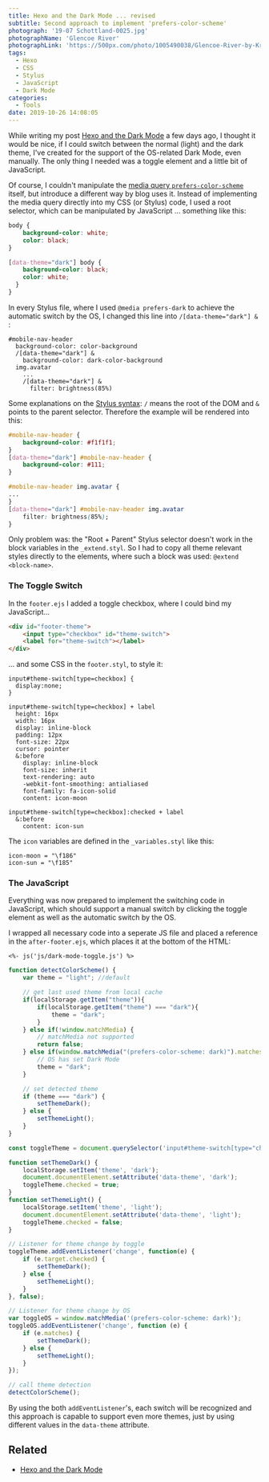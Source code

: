 ```yaml
---
title: Hexo and the Dark Mode ... revised
subtitle: Second approach to implement 'prefers-color-scheme'
photograph: '19-07 Schottland-0025.jpg'
photographName: 'Glencoe River'
photographLink: 'https://500px.com/photo/1005490038/Glencoe-River-by-Kristof-Zerbe'
tags:
  - Hexo
  - CSS
  - Stylus
  - JavaScript
  - Dark Mode
categories:
  - Tools
date: 2019-10-26 14:08:05
---
```


While writing my post [Hexo and the Dark Mode](/categories/Tools/Hexo-and-the-Dark-Mode) a few days ago, I thought it would be nice, if I could switch between the normal (light) and the dark theme, I've created for the support of the OS-related Dark Mode, even manually. The only thing I needed was a toggle element and a little bit of JavaScript.

Of course, I couldn't manipulate the [media query ``prefers-color-scheme``](https://drafts.csswg.org/mediaqueries-5/#descdef-media-prefers-color-scheme) itself, but introduce a different way by blog uses it. Instead of implementing the media query directly into my CSS (or Stylus) code, I used a root selector, which can be manipulated by JavaScript ... something like this:

```css
body {
    background-color: white;
    color: black;
}

[data-theme="dark"] body {
    background-color: black;
    color: white;
  }
}
```
<!-- more -->

In every Stylus file, where I used ``@media prefers-dark`` to achieve the automatic switch by the OS, I changed this line into ``/[data-theme="dark"] &`` :

```styl
#mobile-nav-header
  background-color: color-background
  /[data-theme="dark"] &
    background-color: dark-color-background
  img.avatar
    ...
    /[data-theme="dark"] &
      filter: brightness(85%)
```

Some explanations on the [Stylus syntax](http://stylus-lang.com/docs/selectors.html): ``/`` means the root of the DOM and ``&`` points to the parent selector. Therefore the example will be rendered into this:

```css
#mobile-nav-header {
    background-color: #f1f1f1;
}
[data-theme="dark"] #mobile-nav-header {
    background-color: #111;
}

#mobile-nav-header img.avatar {
...
}
[data-theme="dark"] #mobile-nav-header img.avatar
    filter: brightness(85%);
}
```

Only problem was: the "Root + Parent" Stylus selector doesn't work in the block variables in the ``_extend.styl``. So I had to copy all theme relevant styles directly to the elements, where such a block was used: ``@extend <block-name>``.

### The Toggle Switch

In the ``footer.ejs`` I added a toggle checkbox, where I could bind my JavaScript...

```html
<div id="footer-theme">
    <input type="checkbox" id="theme-switch">
    <label for="theme-switch"></label>
</div>
```

... and some CSS in the ``footer.styl``, to style it:

```styl
input#theme-switch[type=checkbox] {
  display:none;
}

input#theme-switch[type=checkbox] + label
  height: 16px
  width: 16px
  display: inline-block
  padding: 12px
  font-size: 22px
  cursor: pointer
  &:before
    display: inline-block
    font-size: inherit
    text-rendering: auto
    -webkit-font-smoothing: antialiased
    font-family: fa-icon-solid
    content: icon-moon

input#theme-switch[type=checkbox]:checked + label
  &:before
    content: icon-sun
```

The ``icon`` variables are defined in the ``_variables.styl`` like this:

```styl
icon-moon = "\f186"
icon-sun = "\f185"
```

### The JavaScript

Everything was now prepared to implement the switching code in JavaScript, which should support a manual switch by clicking the toggle element as well as the automatic switch by the OS.

I wrapped all necessary code into a seperate JS file and placed a reference in the ``after-footer.ejs``, which places it at the bottom of the HTML:

```ejs
<%- js('js/dark-mode-toggle.js') %>
```

```js
function detectColorScheme() {
    var theme = "light"; //default

    // get last used theme from local cache
    if(localStorage.getItem("theme")){
        if(localStorage.getItem("theme") === "dark"){
            theme = "dark";
        }
    } else if(!window.matchMedia) { 
        // matchMedia not supported  
        return false;
    } else if(window.matchMedia("(prefers-color-scheme: dark)").matches) {
        // OS has set Dark Mode
        theme = "dark";
    }

    // set detected theme
    if (theme === "dark") {
        setThemeDark();
    } else {
        setThemeLight();
    }
}

const toggleTheme = document.querySelector('input#theme-switch[type="checkbox"]');

function setThemeDark() {
    localStorage.setItem('theme', 'dark');
    document.documentElement.setAttribute('data-theme', 'dark');
    toggleTheme.checked = true;
}
function setThemeLight() {
    localStorage.setItem('theme', 'light');
    document.documentElement.setAttribute('data-theme', 'light');
    toggleTheme.checked = false;
}

// Listener for theme change by toggle
toggleTheme.addEventListener('change', function(e) {
    if (e.target.checked) {
        setThemeDark();
    } else {
        setThemeLight();
    }
}, false);

// Listener for theme change by OS
var toggleOS = window.matchMedia('(prefers-color-scheme: dark)');
toggleOS.addEventListener('change', function (e) {
    if (e.matches) {
        setThemeDark();
    } else {
        setThemeLight();
    }
});

// call theme detection
detectColorScheme();
```

By using the both ``addEventListener``'s, each switch will be recognized and this approach is capable to support even more themes, just by using different values in the ``data-theme`` attribute.

## Related

* [Hexo and the Dark Mode](/categories/Tools/Hexo-and-the-Dark-Mode)